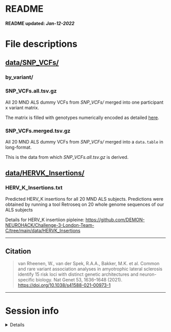 README
================
<h4>
README updated: <i>Jan-12-2022</i>
</h4>

# File descriptions

## [data/SNP\_VCFs/](https://github.com/DEMON-NEUROHACK/Challenge-3-London-Team-C/tree/main/data/SNP_VCFs)

### by\_variant/

### SNP\_VCFs.all.tsv.gz

All 20 MND ALS dummy VCFs from *SNP\_VCFs/* merged into one participant
x variant matrix.

The matrix is filled with genotypes numerically encoded as detailed
[here](https://github.com/DEMON-NEUROHACK/Challenge-3-London-Team-C/blob/main/data/genotype_encodings.csv).

### SNP\_VCFs.merged.tsv.gz

All 20 MND ALS dummy VCFs from *SNP\_VCFs/* merged into a `data.table`
in long-format.

This is the data from which *SNP\_VCFs.all.tsv.gz* is derived.

## [data/HERVK\_Insertions/](https://github.com/DEMON-NEUROHACK/Challenge-3-London-Team-C/tree/main/data/HERVK_Insertions)

### HERV\_K\_Insertions.txt

Predicted HERV\_K insertions for all 20 MND ALS subjects. Predictions were obtained by running a tool Retroseq on 20 whole genome sequences of our ALS subjects

Details for HERV_K insertiion pipleine: https://github.com/DEMON-NEUROHACK/Challenge-3-London-Team-C/tree/main/data/HERVK_Insertions
<hr>

## Citation

> van Rheenen, W., van der Spek, R.A.A., Bakker, M.K. et al. Common and
> rare variant association analyses in amyotrophic lateral sclerosis
> identify 15 risk loci with distinct genetic architectures and
> neuron-specific biology. Nat Genet 53, 1636–1648 (2021).
> <https://doi.org/10.1038/s41588-021-00973-1>

<hr>

# Session info

<details>

``` r
utils::sessionInfo()
```

    ## R version 4.1.0 (2021-05-18)
    ## Platform: x86_64-apple-darwin17.0 (64-bit)
    ## Running under: macOS Big Sur 10.16
    ## 
    ## Matrix products: default
    ## BLAS:   /Library/Frameworks/R.framework/Versions/4.1/Resources/lib/libRblas.dylib
    ## LAPACK: /Library/Frameworks/R.framework/Versions/4.1/Resources/lib/libRlapack.dylib
    ## 
    ## locale:
    ## [1] en_GB.UTF-8/en_GB.UTF-8/en_GB.UTF-8/C/en_GB.UTF-8/en_GB.UTF-8
    ## 
    ## attached base packages:
    ## [1] stats     graphics  grDevices utils     datasets  methods   base     
    ## 
    ## loaded via a namespace (and not attached):
    ##  [1] compiler_4.1.0  magrittr_2.0.1  fastmap_1.1.0   tools_4.1.0    
    ##  [5] htmltools_0.5.2 yaml_2.2.1      stringi_1.7.6   rmarkdown_2.11 
    ##  [9] knitr_1.37      stringr_1.4.0   xfun_0.29       digest_0.6.29  
    ## [13] rlang_0.4.12    evaluate_0.14

</details>

<br>
